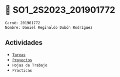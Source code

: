 # 🚀 SO1_2S2023_201901772

```bash
Carné: 201901772
Nombre: Daniel Reginaldo Dubón Rodríguez
```

## Actividades

- [`Tareas`](./Tareas)
- [`Proyectos`](./Proyectos)
- `Hojas de Trabajo`
- `Practicas`